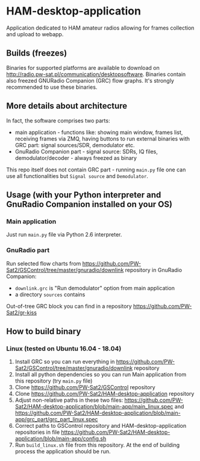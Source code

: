 # HAM-desktop-application
Application dedicated to HAM amateur radios allowing for frames collection and upload to webapp.

## Builds (freezes)
Binaries for supported platforms are available to download on http://radio.pw-sat.pl/communication/desktopsoftware. Binaries contain also freezed GNURadio Companion (GRC) flow graphs. It's strongly recommended to use these binaries.

## More details about architecture

In fact, the software comprises two parts:
  * main application - functions like: showing main window, frames list, receiving frames via ZMQ, having buttons to run external binaries with GRC part: signal sources/SDR, demodulator etc.
  * GnuRadio Companion part - signal source: SDRs, IQ files, demodulator/decoder - always freezed as binary
  
  This repo itself does not contain GRC part - running `main.py` file one can use all functionalities but `Signal source` and `Demodulator`.


## Usage (with your Python interpreter and GnuRadio Companion installed on your OS)

### Main application
Just run `main.py` file via Python 2.6 interpreter.

### GnuRadio part

Run selected flow charts from https://github.com/PW-Sat2/GSControl/tree/master/gnuradio/downlink repository in GnuRadio Companion:
- `downlink.grc` is "Run demodulator" option from main application
- a directory `sources` contains 

Out-of-tree GRC block you can find in a repository https://github.com/PW-Sat2/gr-kiss


## How to build binary

### Linux (tested on Ubuntu 16.04 - 18.04)
1. Install GRC so you can run everything in https://github.com/PW-Sat2/GSControl/tree/master/gnuradio/downlink repository
2. Install all python dependencies so you can run Main application from this repository (try `main.py` file)
3. Clone https://github.com/PW-Sat2/GSControl repository
4. Clone https://github.com/PW-Sat2/HAM-desktop-application repository
5. Adjust non-relative paths in these two files: https://github.com/PW-Sat2/HAM-desktop-application/blob/main-app/main_linux.spec and https://github.com/PW-Sat2/HAM-desktop-application/blob/main-app/grc_part/grc_part_linux.spec
6. Correct paths to GSControl repository and HAM-desktop-application repositories in file https://github.com/PW-Sat2/HAM-desktop-application/blob/main-app/config.sh
7. Run `build_linux.sh` file from this repository. At the end of building process the application should be run.
